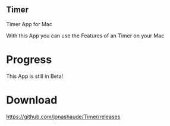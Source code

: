 ## Timer
Timer App for Mac

With this App you can use the Features of an Timer on your Mac

# Progress
This App is still in Beta! 

# Download

https://github.com/jonashaude/Timer/releases
